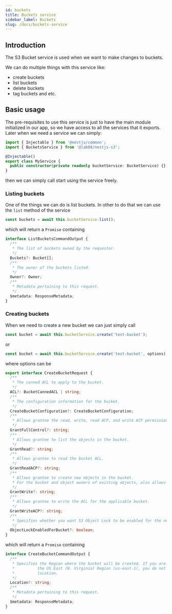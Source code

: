 ```yaml
---
id: buckets
title: Buckets service
sidebar_label: Buckets
slug: /docs/buckets-service
---
```


## Introduction

The S3 Bucket service is used when we want to make changes to buckets.

We can do multiple things with this service like:

- create buckets
- list buckets
- delete buckets
- tag buckets and etc.

## Basic usage

The pre-requisites to use this service is just to have the main module initialized in our app, so we have access to all the services that it exports.
Later when we need a service we can simply:

```typescript
import { Injectable } from '@nestjs/common';
import { BucketsService } from '@lab08/nestjs-s3';

@Injectable()
export class MyService {
  public constructor(private readonly bucketService: BucketService) {}
}
```

then we can simply call start using the service freely.

### Listing buckets

One of the things we can do is list buckets. In other to do that we can use the `list` method of the service

```typescript
const buckets = await this.bucketService.list();
```

which will return a `Promise` containing

```typescript
interface ListBucketsCommandOutput {
  /**
   * The list of buckets owned by the requestor.
   */
  Buckets?: Bucket[];
  /**
   * The owner of the buckets listed.
   */
  Owner?: Owner;
  /**
   * Metadata pertaining to this request.
   */
  $metadata: ResponseMetadata;
}
```

### Creating buckets

When we need to create a new bucket we can just simply call

```typescript
const bucket = await this.bucketService.create('test-bucket');
```

or

```typescript
const bucket = await this.bucketService.create('test-bucket', options);
```

where options can be

```typescript
export interface CreateBucketRequest {
  /**
   * The canned ACL to apply to the bucket.
   */
  ACL?: BucketCannedACL | string;
  /**
   * The configuration information for the bucket.
   */
  CreateBucketConfiguration?: CreateBucketConfiguration;
  /**
   * Allows grantee the read, write, read ACP, and write ACP permissions on the bucket.
   */
  GrantFullControl?: string;
  /**
   * Allows grantee to list the objects in the bucket.
   */
  GrantRead?: string;
  /**
   * Allows grantee to read the bucket ACL.
   */
  GrantReadACP?: string;
  /**
   * Allows grantee to create new objects in the bucket.
   * For the bucket and object owners of existing objects, also allows deletions and overwrites of those objects.
   */
  GrantWrite?: string;
  /**
   * Allows grantee to write the ACL for the applicable bucket.
   */
  GrantWriteACP?: string;
  /**
   * Specifies whether you want S3 Object Lock to be enabled for the new bucket.
   */
  ObjectLockEnabledForBucket?: boolean;
}
```

which will return a `Promise` containing

```typescript
interface CreateBucketCommandOutput {
  /**
   * Specifies the Region where the bucket will be created. If you are creating a bucket on
   *          the US East (N. Virginia) Region (us-east-1), you do not need to specify the
   *          location.
   */
  Location?: string;
  /**
   * Metadata pertaining to this request.
   */
  $metadata: ResponseMetadata;
}
```
